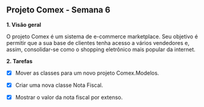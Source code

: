 <h2>Projeto Comex - Semana 6</h2>

<p> <b> 1. Visão geral </b></p>
<p>   O projeto Comex é um sistema de e-commerce marketplace. Seu objetivo é permitir que a sua base de clientes tenha acesso a vários vendedores e, assim, consolidar-se como o shopping eletrônico mais popular da internet.
</p>

<p> <b> 2. Tarefas </b> </p>

- [x] Mover as classes para um novo projeto Comex.Modelos.
- [x] Criar uma nova classe Nota Fiscal.
- [x] Mostrar o valor da nota fiscal por extenso.

